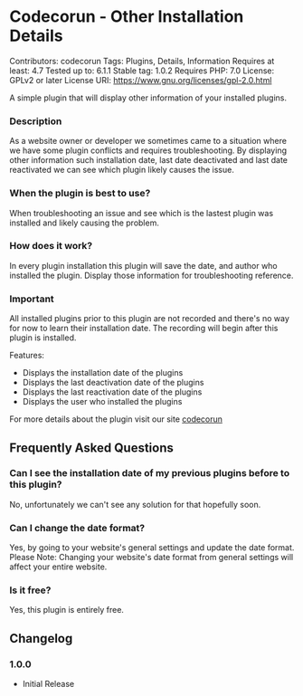# Codecorun - Other Installation Details
Contributors: codecorun
Tags: Plugins, Details, Information
Requires at least: 4.7
Tested up to: 6.1.1
Stable tag: 1.0.2
Requires PHP: 7.0
License: GPLv2 or later
License URI: https://www.gnu.org/licenses/gpl-2.0.html

A simple plugin that will display other information of your installed plugins.

### Description
As a website owner or developer we sometimes came to a situation where we have some plugin conflicts and requires troubleshooting. By displaying other information such installation date, last date deactivated and last date reactivated we can see which plugin likely causes the issue. 

### When the plugin is best to use?
When troubleshooting an issue and see which is the lastest plugin was installed and likely causing the problem.

### How does it work?
In every plugin installation this plugin will save the date, and author who installed the plugin. Display those information for troubleshooting reference.

### Important
All installed plugins prior to this plugin are not recorded and there's no way for now to learn their installation date. The recording will begin after this plugin is installed. 

Features:

* Displays the installation date of the plugins
* Displays the last deactivation date of the plugins
* Displays the last reactivation date of the plugins
* Displays the user who installed the plugins


For more details about the plugin visit our site [codecorun](https://codecorun.com/plugins/woocommerce-plugin-installation-details/ "Codecorun Coupon Discount Rules")

## Frequently Asked Questions

### Can I see the installation date of my previous plugins before to this plugin?

No, unfortunately we can't see any solution for that hopefully soon.

### Can I change the date format?

Yes, by going to your website's general settings and update the date format. Please Note: Changing your website's date format from general settings will affect your entire website.

### Is it free?

Yes, this plugin is entirely free.

## Changelog

### 1.0.0
* Initial Release